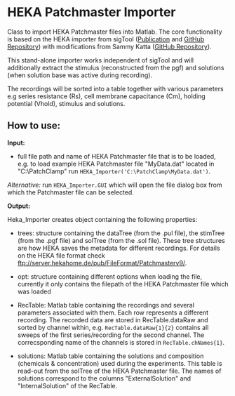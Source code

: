 # HEKA Patchmaster Importer

Class to import HEKA Patchmaster files into Matlab.
The core functionality is based on the HEKA importer from sigTool ([Publication](https://doi.org/10.1016/j.neuron.2015.10.042) and [GitHub Repository](https://github.com/irondukepublishing/sigTOOL)) with modifications from Sammy Katta ([GitHub Repository](https://github.com/sammykatta/Matlab-PatchMaster)). 

This stand-alone importer works independent of sigTool and will additionally extract the stimulus (reconstructed from the pgf) and solutions (when solution base was active during recording). 

The recordings will be sorted into a table together with various parameters e.g series resistance (Rs), cell membrane capacitance (Cm), holding potential (Vhold), stimulus and solutions. 

 ## How to use:
**Input:**
- full file path and name of HEKA Patchmaster file that is to be loaded, e.g.
to load example HEKA Patchmaster file "MyData.dat" located in "C:\PatchClamp\" run `HEKA_Importer('C:\PatchClamp\MyData.dat')`.

*Alternative:* run `HEKA_Importer.GUI` which will open the file dialog box from which the Patchmaster file can be selected.

**Output:**

Heka_Importer creates object containing the following properties:

- trees: structure containing the dataTree (from the .pul file), the stimTree (from the .pgf file) and solTree (from the .sol file). These tree structures are how HEKA saves the metadata for different recordings. For details on the HEKA file format check ftp://server.hekahome.de/pub/FileFormat/Patchmasterv9/.

- opt: structure containing different options when loading the file, currently it only contains the filepath of the HEKA Patchmaster file which was loaded

- RecTable: Matlab table containing the recordings and several parameters associated with them. Each row represents a different recording. The recorded data are stored in RecTable.dataRaw and sorted by channel within, e.g. `RecTable.dataRaw{1}{2}` contains all sweeps of the first series/recording for the second channel. The correcsponding name of the channels is stored in `RecTable.chNames{1}`.

- solutions: Matlab table containing the solutions and composition (chemicals & concentration) used during the experiments. This table is read-out from the solTree of the HEKA Patchmaster file. The names of solutions correspond to the columns "ExternalSolution" and "InternalSolution" of the RecTable. 
